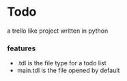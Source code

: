 # Todo
a trello like project written in python

<h3>features</h3>

* .tdl is the file type for a todo list
* main.tdl is the file opened by default
